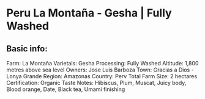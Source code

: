 # Peru La Montaña - Gesha | Fully Washed

## Basic info:

Farm: La Montaña
Varietals: Gesha
Processing: Fully Washed
Altitude: 1,800 metres above sea level
Owners: Jose Luis Barboza
Town: Gracias a Dios - Lonya Grande
Region: Amazonas
Country: Perv
Total Farm Size: 2 hectares
Certification: Organic
Taste Notes: Hibiscus, Plum, Muscat, Juicy body, Blood orange, Date, Black tea, Umami finishing
